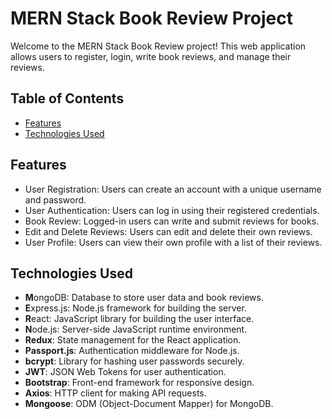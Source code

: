 # MERN Stack Book Review Project

Welcome to the MERN Stack Book Review project! This web application allows users to register, login, write book reviews, and manage their reviews.

## Table of Contents

- [Features](#features)
- [Technologies Used](#technologies-used)

## Features

- User Registration: Users can create an account with a unique username and password.
- User Authentication: Users can log in using their registered credentials.
- Book Review: Logged-in users can write and submit reviews for books.
- Edit and Delete Reviews: Users can edit and delete their own reviews.
- User Profile: Users can view their own profile with a list of their reviews.

## Technologies Used

- **M**ongoDB: Database to store user data and book reviews.
- **E**xpress.js: Node.js framework for building the server.
- **R**eact: JavaScript library for building the user interface.
- **N**ode.js: Server-side JavaScript runtime environment.
- **Redux**: State management for the React application.
- **Passport.js**: Authentication middleware for Node.js.
- **bcrypt**: Library for hashing user passwords securely.
- **JWT**: JSON Web Tokens for user authentication.
- **Bootstrap**: Front-end framework for responsive design.
- **Axios**: HTTP client for making API requests.
- **Mongoose**: ODM (Object-Document Mapper) for MongoDB.
